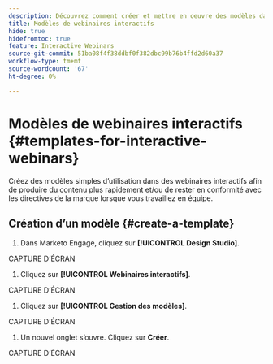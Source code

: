 ```yaml
---
description: Découvrez comment créer et mettre en oeuvre des modèles dans des webinaires interactifs.
title: Modèles de webinaires interactifs
hide: true
hidefromtoc: true
feature: Interactive Webinars
source-git-commit: 51ba08f4f38ddbf0f382dbc99b76b4ffd2d60a37
workflow-type: tm+mt
source-wordcount: '67'
ht-degree: 0%

---
```


# Modèles de webinaires interactifs {#templates-for-interactive-webinars}

Créez des modèles simples d’utilisation dans des webinaires interactifs afin de produire du contenu plus rapidement et/ou de rester en conformité avec les directives de la marque lorsque vous travaillez en équipe.

## Création d’un modèle {#create-a-template}

1. Dans Marketo Engage, cliquez sur **[!UICONTROL Design Studio]**.

CAPTURE D’ÉCRAN

1. Cliquez sur **[!UICONTROL Webinaires interactifs]**.

CAPTURE D’ÉCRAN

1. Cliquez sur **[!UICONTROL Gestion des modèles]**.

CAPTURE D’ÉCRAN

1. Un nouvel onglet s’ouvre. Cliquez sur **Créer**.

CAPTURE D’ÉCRAN
